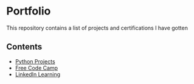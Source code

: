 # Portfolio

This repository contains a list of projects and certifications I have gotten

## Contents

- [Python Projects](Python-Projects/README.md)
- [Free Code Camp](Free-Code-Camp/README.md)
- [LinkedIn Learning](LinkedIn-Learning/README.md)
